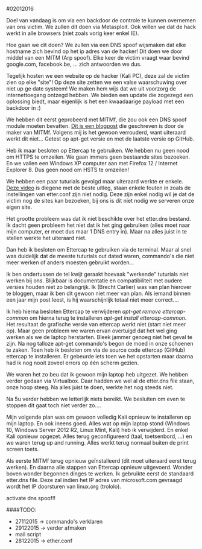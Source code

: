 #02012016

Doel van vandaag is om via een backdoor de controle te kunnen overnemen van ons victim. We zullen dit doen via Metasploit. Ook willen we dat de hack werkt in alle browsers (niet zoals vorig keer enkel IE).

Hoe gaan we dit doen? We zullen via een DNS spoof wijsmaken dat elke hostname zich bevind op het ip adres van de hacker! Dit doen we door middel van een MITM (Arp spoof). Elke keer de victim vraagt waar bevind google.com, facebook.be, ... zich antwoorden we dus. 

Tegelijk hosten we een website op de hacker (Kali PC), deze zal de victim zien op elke "site"! Op deze site zetten we een valse waarschuwing over niet up ge date systeem! We maken hem wijs dat we uit voorzorg de internettoegang ontzegd hebben. We bieden een update die zogezegd een oplossing biedt, maar eigenlijk is het een kwaadaarige payload met een backdoor in :)

We hebben dit eerst geprobeerd met MITMf, die zou ook een DNS spoof module moeten bevatten. [Dit is een blogpost](http://sign0f4.blogspot.be/2014/07/mitmf-update-spoof-plugin_23.html) die geschreven is door de maker van MITMf. Volgens mij is het gewoon verrouderd, want uiteraard werkt dit niet... Getest op apt-get versie en met de laatste versie op GitHub.

Heb ik maar besloten op Ettercap te gebruiken. We hebben nu geen nood om HTTPS te omzeilen. We gaan immers geen bestaande sites bezoeken. En we vallen een Windows XP computer aan met Firefox 12 / Internet Explorer 8. Dus geen nood om HSTS te omzeilen!

We hebben een paar tuturials gevolgd maar uiteraard werkte er enkele. [Deze video](https://www.youtube.com/watch?v=5xoFFIcUaIA) is diegene met de beste uitleg, staan enkele fouten in zoals de instellingen van etter.conf zijn niet nodig. Deze zijn enkel nodig wil je dat de victim nog de sites kan bezoeken, bij ons is dit niet nodig we serveren onze eigen site. 

Het grootte probleem was dat ik niet beschikte over het etter.dns bestand. Ik dacht geen probleem het niet dat ik het ging gebruiken (alles moet naar mijn computer, er moet dus maar 1 DNS entry in). Maar na alles juist in te stellen werkte het uiteraard niet.

Dan heb ik besloten om Ettercap te gebruiken via de terminal. Maar al snel was duidelijk dat de meeste tuturials out dated waren, commando's die niet meer werken of anders moesten gebruikt worden...

Ik ben ondertussen de tel kwijt geraakt hoevaak "werkende" tuturials niet werken bij ons. Blijkbaar is documentatie en compatibiliteit met oudere versies houden niet zo belangrijk. Ik (Brecht Carlier) was van plan hierover te bloggen, maar ik ben dit gewoon niet meer van plan. Als iemand binnen een jaar mijn post leest, is hij waarschijnlijk totaal niet meer correct....

Ik heb hierna besloten Ettercap te verwijderen *apt-get remove ettercap-common* om hierna terug te installeren *apt-get install ettercap-common*. Het resultaat de grafische versie van ettercap werkt niet (start niet meer op). Maar geen probleem we waren ervan overtuigd dat het wel ging werken als we de laptop herstarten. Bleek jammer genoeg niet het geval te zijn. Na nog talloze apt-get commando's begon de moed in onze schoenen te zaken. Toen heb ik besloten om via de source code ettercap (GitHub) ettercap te installeren. Er gebeurde iets toen we het opstarten maar daarna had ik nog nooit zoveel errors op één scherm gezien.

We waren het zo beu dat ik gewoon mijn laptop heb uitgezet. We hebben verder gedaan via Virtualbox. Daar hadden we wel al de etter.dns file staan, onze hoop steeg. Na alles juist te doen, werkte het nog steeds niet.

Na 5u verder hebben we letterlijk niets bereikt. We besluiten om even te stoppen dit gaat toch niet verder zo....

Mijn volgende plan was om gewoon volledig Kali opnieuw te installeren op mijn laptop. En ook ineens goed. Alles wat op mijn laptop stond (Windows 10, Windows Server 2012 R2, Linux Mint, Kali) heb ik verwijderd. En enkel Kali opnieuw opgezet. Alles terug geconfigureerd (taal, toetsenbord, ...)  en we waren terug up and running. Alles werkt terug normaal buiten de print screen toets.

Als eerste MITMf terug opnieuw geïnstalleerd (dit moet uiteraard eerst terug werken). En daarna alle stappen van Ettercap opnieuw uitgevoerd. Wonder boven wonder begonnen dinges te werken. Ik gebruikte eerst de standaard etter.dns file. Deze zal indien het IP adres van microsoft.com gevraagd wordt het IP doorsturen van linux.org (trololo). 

activate dns spoof!!

####TODO: 
* 27112015 -> commando's verklaren 
* 29122015 -> verder afmaken
* mail script
* 28122015 -> ether.conf
